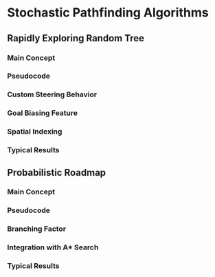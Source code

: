 # Stochastic Pathfinding Algorithms

## Rapidly Exploring Random Tree

### Main Concept

### Pseudocode

### Custom Steering Behavior

### Goal Biasing Feature

### Spatial Indexing

### Typical Results

## Probabilistic Roadmap

### Main Concept

### Pseudocode

### Branching Factor

### Integration with A* Search

### Typical Results

